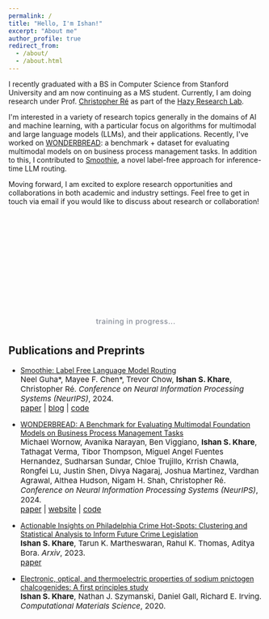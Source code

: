 ```yaml
---
permalink: /
title: "Hello, I'm Ishan!"
excerpt: "About me"
author_profile: true
redirect_from: 
  - /about/
  - /about.html
---
```


<style>
.neural-network-container {
  text-align: center;
  margin: 1.5rem 0;
  padding: 0.5rem;
  position: relative;
}

.neural-network-title {
  font-size: 0.9rem;
  margin-top: 0.5rem;
  font-weight: 500;
  color: #6b7280;
  opacity: 0.8;
  letter-spacing: 0.5px;
}

.neural-network {
  position: relative;
  height: 180px;
  margin: 0 auto;
  max-width: 550px;
}

.layer {
  position: absolute;
  display: flex;
  flex-direction: column;
  justify-content: space-around;
  height: 100%;
}

.layer-1 { left: 8%; }
.layer-2 { left: 32%; }
.layer-3 { left: 56%; }
.layer-4 { left: 80%; }

.neuron {
  width: 18px;
  height: 18px;
  background: radial-gradient(circle at 30% 30%, #6366f1, #1e3a8a);
  border-radius: 50%;
  margin: 6px 0;
  position: relative;
  cursor: pointer;
  transition: all 0.6s cubic-bezier(0.4, 0, 0.2, 1);
  border: 2px solid #1e40af;
  box-shadow: 0 2px 8px rgba(99, 102, 241, 0.35);
}

.neuron:hover {
  background: radial-gradient(circle at 30% 30%, #4f46e5, #1e3a8a);
  transform: scale(1.3);
  box-shadow: 0 0 25px rgba(99, 102, 241, 0.6);
  border-color: #3730a3;
}

.neuron.active {
  background: radial-gradient(circle at 30% 30%, #f43f5e, #b91c1c);
  box-shadow: 0 0 30px rgba(244, 63, 94, 0.7);
  border-color: #991b1b;
  transform: scale(1.2);
}

.connection {
  position: absolute;
  height: 2px;
  background: linear-gradient(90deg, rgba(99, 102, 241, 0.4), rgba(30, 58, 138, 0.2));
  transform-origin: left center;
  transition: all 0.5s cubic-bezier(0.4, 0, 0.2, 1);
  border-radius: 1px;
  overflow: hidden;
}

.connection.active {
  background: linear-gradient(90deg, #f43f5e, #b91c1c);
  box-shadow: 0 0 15px rgba(244, 63, 94, 0.6);
  height: 3px;
}

.pulse {
  position: absolute;
  top: 0;
  left: -100%;
  width: 100%;
  height: 100%;
  background: linear-gradient(90deg, transparent, rgba(244, 63, 94, 0.8), transparent);
  animation: pulseTravel 1.2s ease-in-out;
}

@keyframes pulseTravel {
  0% {
    left: -100%;
  }
  100% {
    left: 100%;
  }
}

.layer-label {
  position: absolute;
  bottom: -30px;
  left: 50%;
  transform: translateX(-50%);
  font-size: 11px;
  opacity: 0.9;
  font-weight: 600;
  letter-spacing: 0.5px;
  color: #1e293b;
}

@media (max-width: 768px) {
  .neural-network {
    height: 140px;
  }

  .neuron {
    width: 14px;
    height: 14px;
  }

  .layer-label {
    font-size: 9px;
    bottom: -25px;
  }

  .neural-network-container {
    padding: 0.5rem;
  }
}
</style>

I recently graduated with a BS in Computer Science from Stanford University and am now continuing as a MS student. Currently, I am doing research under Prof. [Christopher Ré](https://cs.stanford.edu/~chrismre/) as part of the [Hazy Research Lab](https://hazyresearch.stanford.edu/).

I'm interested in a variety of research topics generally in the domains of AI and machine learning, with a particular focus on algorithms for multimodal and large language models (LLMs), and their applications. Recently, I've worked on [WONDERBREAD](https://hazyresearch.stanford.edu/wonderbread-website/): a benchmark + dataset for evaluating multimodal models on on business process management tasks. In addition to this, I contributed to [Smoothie](https://hazyresearch.stanford.edu/blog/2024-12-10-smoothie), a novel label-free approach for inference-time LLM routing. 

Moving forward, I am excited to explore research opportunities and collaborations in both academic and industry settings. Feel free to get in touch via email if you would like to discuss about research or collaboration!

<div class="neural-network-container">
  <div class="neural-network" id="neuralNetwork">
    <!-- Layers will be generated by JavaScript -->
  </div>
  <div class="neural-network-title">training in progress...</div>
</div>

<script>
let connections = [];
let isTraining = true;
let animationLoopId = null;

function createNeuralNetwork() {
  const network = document.getElementById('neuralNetwork');
  const layers = [4, 6, 4, 2]; // Number of neurons in each layer
  
  network.innerHTML = '';
  connections = [];
  
  layers.forEach((neuronCount, layerIndex) => {
    const layer = document.createElement('div');
    layer.className = `layer layer-${layerIndex + 1}`;
    
    for (let i = 0; i < neuronCount; i++) {
      const neuron = document.createElement('div');
      neuron.className = 'neuron';
      layer.appendChild(neuron);
    }
    
    network.appendChild(layer);
  });
  
  // Create connections
  createConnections();
  
  // Start automatic training
  startAutoTraining();
}

function createConnections() {
  const layers = document.querySelectorAll('.layer');
  
  for (let i = 0; i < layers.length - 1; i++) {
    const currentLayer = layers[i];
    const nextLayer = layers[i + 1];
    const currentNeurons = currentLayer.querySelectorAll('.neuron');
    const nextNeurons = nextLayer.querySelectorAll('.neuron');
    
    currentNeurons.forEach((neuron, fromIndex) => {
      nextNeurons.forEach((nextNeuron, toIndex) => {
        const connection = document.createElement('div');
        connection.className = 'connection';
        
        const fromRect = neuron.getBoundingClientRect();
        const toRect = nextNeuron.getBoundingClientRect();
        const networkRect = document.getElementById('neuralNetwork').getBoundingClientRect();
        
        const fromX = fromRect.left + fromRect.width / 2 - networkRect.left;
        const fromY = fromRect.top + fromRect.height / 2 - networkRect.top;
        const toX = toRect.left + toRect.width / 2 - networkRect.left;
        const toY = toRect.top + toRect.height / 2 - networkRect.top;
        
        const length = Math.sqrt(Math.pow(toX - fromX, 2) + Math.pow(toY - fromY, 2));
        const angle = Math.atan2(toY - fromY, toX - fromX) * 180 / Math.PI;
        
        connection.style.width = `${length}px`;
        connection.style.left = `${fromX}px`;
        connection.style.top = `${fromY}px`;
        connection.style.transform = `rotate(${angle}deg)`;
        
        document.getElementById('neuralNetwork').appendChild(connection);
        connections.push(connection);
      });
    });
  }
}

function startAutoTraining() {
  if (animationLoopId) {
    clearTimeout(animationLoopId);
  }
  const neurons = document.querySelectorAll('.neuron');
  
  const animate = () => {
    // Reset all neurons
    neurons.forEach(n => n.classList.remove('active'));
    
    // Activate neurons in sequence with different patterns
    const patterns = [
      [0, 2, 1, 3], // Pattern 1
      [1, 3, 0, 2], // Pattern 2
      [2, 0, 3, 1], // Pattern 3
      [3, 1, 2, 0]  // Pattern 4
    ];
    
    const currentPattern = patterns[Math.floor(Math.random() * patterns.length)];
    
    currentPattern.forEach((neuronIndex, layerIndex) => {
      setTimeout(() => {
        const layerNeurons = document.querySelectorAll(`.layer-${layerIndex + 1} .neuron`);
        if (layerNeurons[neuronIndex]) {
          layerNeurons[neuronIndex].classList.add('active');
          
          // Create pulsing effect on connections
          connections.forEach(conn => {
            if (Math.random() > 0.6) {
              // Create pulse element
              const pulse = document.createElement('div');
              pulse.className = 'pulse';
              conn.appendChild(pulse);
              
              // Remove pulse element after animation completes
              setTimeout(() => {
                if (pulse.parentNode) {
                  pulse.parentNode.removeChild(pulse);
                }
              }, 1200);
            }
          });
          
          setTimeout(() => {
            layerNeurons[neuronIndex].classList.remove('active');
          }, 1200);
        }
      }, layerIndex * 1200);
    });
    
    animationLoopId = setTimeout(animate, 7000);
  };
  
  animate();
}

// Initialize the network when the window has finished loading
window.addEventListener('load', () => {
    setTimeout(createNeuralNetwork, 100);
});
window.addEventListener('resize', createNeuralNetwork);
</script>

Publications and Preprints
------
- [Smoothie: Label Free Language Model Routing](https://arxiv.org/abs/2412.04692)<br>
  <span style="font-size:4mm;">Neel Guha\*, Mayee F. Chen\*, Trevor Chow, **Ishan S. Khare**, Christopher Ré. *Conference on Neural Information Processing Systems (NeurIPS)*, 2024.</span><br>
  <span style="font-size:4mm;">[paper](https://arxiv.org/pdf/2412.04692) | [blog](https://hazyresearch.stanford.edu/blog/2024-12-10-smoothie) | [code](https://github.com/HazyResearch/smoothie)</span>
  
- [WONDERBREAD: A Benchmark for Evaluating Multimodal Foundation Models on Business Process Management Tasks](https://arxiv.org/abs/2406.13264)<br>
  <span style="font-size:4mm;">Michael Wornow, Avanika Narayan, Ben Viggiano, **Ishan S. Khare**, Tathagat Verma, Tibor Thompson, Miguel Angel Fuentes Hernandez, Sudharsan Sundar, Chloe Trujillo, Krrish Chawla, Rongfei Lu, Justin Shen, Divya Nagaraj, Joshua Martinez, Vardhan Agrawal, Althea Hudson, Nigam H. Shah, Christopher Ré. *Conference on Neural Information Processing Systems (NeurIPS)*, 2024.</span><br>
  <span style="font-size:4mm;">[paper](https://arxiv.org/pdf/2406.13264) | [website](https://hazyresearch.stanford.edu/wonderbread-website/) | [code](https://github.com/HazyResearch/wonderbread)</span>
  
- [Actionable Insights on Philadelphia Crime Hot-Spots: Clustering and Statistical Analysis to Inform Future Crime Legislation](https://arxiv.org/abs/2306.15987)<br>
  <span style="font-size:4mm;">**Ishan S. Khare**, Tarun K. Martheswaran, Rahul K. Thomas, Aditya Bora. *Arxiv*, 2023.</span><br>
  <span style="font-size:4mm;">[paper](https://arxiv.org/pdf/2306.15987)</span>

- [Electronic, optical, and thermoelectric properties of sodium pnictogen chalcogenides: A first principles study](https://doi.org/10.1016/j.commatsci.2020.109818)<br>
  <span style="font-size:4mm;">**Ishan S. Khare**, Nathan J. Szymanski, Daniel Gall, Richard E. Irving. *Computational Materials Science*, 2020. </span><br>
